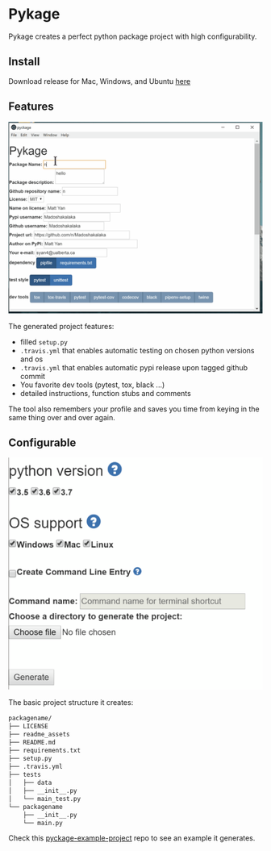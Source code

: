 # Pykage

Pykage creates a perfect python package project with high configurability.

## Install
Download release for Mac, Windows, and Ubuntu [here](https://github.com/Madoshakalaka/pykage/releases)

## Features

![showcase.gif](readme_assets/showcase.gif)


The generated project features:
- filled `setup.py`
- `.travis.yml` that enables automatic testing on chosen python versions and os
- `.travis.yml` that enables automatic pypi release upon tagged github commit
- You favorite dev tools (pytest, tox, black ...)
- detailed instructions, function stubs and comments

The tool also remembers your profile and saves you time from keying in the same thing over and over again. 



## Configurable


![configurability](readme_assets/configurability.png)

The basic project structure it creates:

```
packagename/
├── LICENSE
├── readme_assets
├── README.md
├── requirements.txt
├── setup.py
├── .travis.yml
├── tests
│   ├── data
│   ├── __init__.py
│   └── main_test.py
└── packagename
    ├── __init__.py
    └── main.py

```

Check this [pyckage-example-project](https://github.com/Madoshakalaka/pyckage-example-project) repo to see an example it generates.
